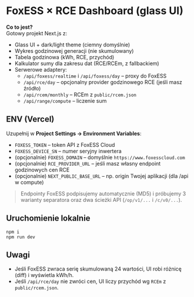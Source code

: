 # FoxESS × RCE Dashboard (glass UI)

**Co to jest?**  
Gotowy projekt Next.js z:
- Glass UI + dark/light theme (ciemny domyślnie)
- Wykres godzinowej generacji (nie skumulowany)
- Tabela godzinowa (kWh, RCE, przychód)
- Kalkulator sumy dla zakresu dat (RCE/RCEm, z fallbackiem)
- Serwerowe adaptery:
  - `/api/foxess/realtime` i `/api/foxess/day` – proxy do FoxESS
  - `/api/rce/day` – opcjonalny provider godzinowego RCE (jeśli masz źródło)
  - `/api/rcem/monthly` – RCEm z `public/rcem.json`
  - `/api/range/compute` – liczenie sum

## ENV (Vercel)

Uzupełnij w **Project Settings → Environment Variables**:
- `FOXESS_TOKEN` – token API z FoxESS Cloud
- `FOXESS_DEVICE_SN` – numer seryjny inwertera
- (opcjonalnie) `FOXESS_DOMAIN` – domyślnie `https://www.foxesscloud.com`
- (opcjonalnie) `RCE_PROVIDER_URL` – jeśli masz własny endpoint godzinowych cen RCE
- (opcjonalnie) `NEXT_PUBLIC_BASE_URL` – np. origin Twojej aplikacji (dla /api w compute)

> Endpointy FoxESS podpisujemy automatycznie (MD5) i próbujemy 3 warianty separatora
> oraz dwa ścieżki API (`/op/v1/...` i `/c/v0/...`).

## Uruchomienie lokalnie
```
npm i
npm run dev
```

## Uwagi
- Jeśli FoxESS zwraca serię skumulowaną 24 wartości, UI robi różnicę (diff) i wyświetla kWh/h.
- Jeśli `/api/rce/day` nie zwróci cen, UI liczy przychód wg `RCEm` z `public/rcem.json`.
